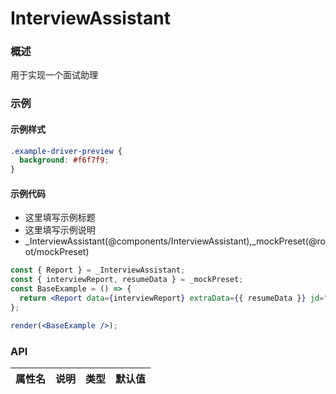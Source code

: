 
# InterviewAssistant


### 概述

用于实现一个面试助理


### 示例


#### 示例样式

```scss
.example-driver-preview {
  background: #f6f7f9;
}
```

#### 示例代码

- 这里填写示例标题
- 这里填写示例说明
- _InterviewAssistant(@components/InterviewAssistant),_mockPreset(@root/mockPreset)

```jsx
const { Report } = _InterviewAssistant;
const { interviewReport, resumeData } = _mockPreset;
const BaseExample = () => {
  return <Report data={interviewReport} extraData={{ resumeData }} jd="产品经理" />;
};

render(<BaseExample />);

```


### API

|属性名|说明|类型|默认值|
|  ---  | ---  | --- | --- |

